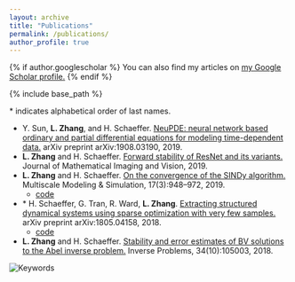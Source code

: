 ```yaml
---
layout: archive
title: "Publications"
permalink: /publications/
author_profile: true
---
```


{% if author.googlescholar %}
  You can also find my articles on <u><a href="{{author.googlescholar}}">my Google Scholar profile</a>.</u>
{% endif %}

{% include base_path %}

\* indicates alphabetical order of last names.

* Y. Sun, **L. Zhang**, and H. Schaeffer. [NeuPDE: neural network based ordinary and partial differential equations for modeling time-dependent data.](https://arxiv.org/abs/1908.03190) arXiv preprint arXiv:1908.03190, 2019.
* **L. Zhang** and  H.  Schaeffer. [Forward  stability  of  ResNet  and  its  variants.](https://link.springer.com/article/10.1007/s10851-019-00922-y) Journal of Mathematical Imaging and Vision, 2019.
* **L. Zhang** and H. Schaeffer. [On the convergence of the SINDy algorithm.](https://epubs.siam.org/doi/abs/10.1137/18M1189828) Multiscale Modeling & Simulation, 17(3):948–972, 2019.
  * [code](https://github.com/linanzhang/SINDyConvergenceExamples)
* \* H. Schaeffer, G. Tran, R. Ward, **L. Zhang**. [Extracting structured dynamical systems using sparse optimization with very few samples.](https://arxiv.org/abs/1805.04158) arXiv preprint arXiv:1805.04158, 2018.
  * [code](https://github.com/linanzhang/SparseCyclicRecovery)
* **L. Zhang** and H. Schaeffer. [Stability and error estimates of BV solutions to the Abel inverse problem.](https://iopscience.iop.org/article/10.1088/1361-6420/aad1c7/meta) Inverse Problems, 34(10):105003, 2018.

![](https://github.com/linanzhang/linanzhang.github.io/blob/master/images/WordArt.png "Keywords")
